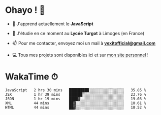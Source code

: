 # Ohayo ! 🌃

- 🔭 J'apprend actuellement le **JavaScript**

- 🌱 J'étudie en ce moment au **Lycée Turgot** à Limoges (en France)

- 📫 Pour me contacter, envoyez moi un mail à <a href="mailto:vexitofficial@gmail.com">**vexitofficial@gmail.com**</a>

- 💻 Tous mes projets sont disponibles ici et sur <a href="https://www.vexcited.me">mon site personnel</a> !

# WakaTime ⏱

<!--START_SECTION:waka-->
```text
JavaScript   2 hrs 30 mins   █████████░░░░░░░░░░░░░░░░   35.85 % 
JSX          1 hr 39 mins    ██████░░░░░░░░░░░░░░░░░░░   23.76 % 
JSON         1 hr 19 mins    ████▓░░░░░░░░░░░░░░░░░░░░   19.03 % 
XML          44 mins         ██▓░░░░░░░░░░░░░░░░░░░░░░   10.61 % 
HTML         44 mins         ██▓░░░░░░░░░░░░░░░░░░░░░░   10.52 % 
```
<!--END_SECTION:waka-->
